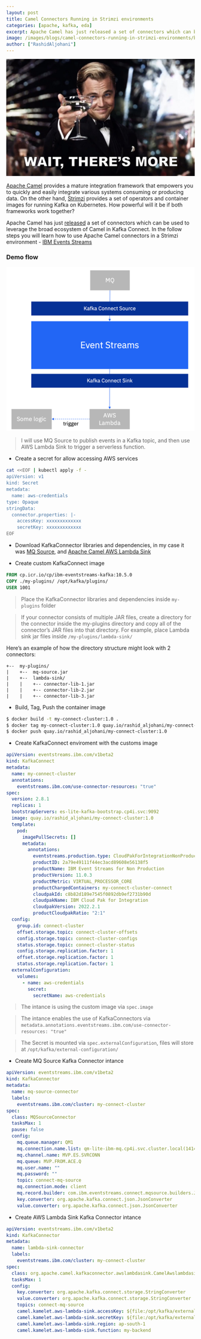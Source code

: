 ```yaml
---
layout: post
title: Camel Connectors Running in Strimzi environments
categories: [apache, kafka, eda]
excerpt: Apache Camel has just released a set of connectors which can be used to leverage the broad ecosystem of Camel in Kafka Connect
image: /images/blogs/camel-connectors-running-in-strimzi-environments/banner.png
author: ["RashidAljohani"]
---
```



![](/images/blogs/camel-connectors-running-in-strimzi-environments/banner.png)


[Apache Camel](https://camel.apache.org/) provides a mature integration framework that empowers you to quickly and easily integrate various systems consuming or producing data. On the other hand, [Strimzi](https://strimzi.io/) provides a set of operators and container images for running Kafka on Kubernetes. How powerful will it be if both frameworks work together? 

Apache Camel has just [released](https://camel.apache.org/blog/Camel-Kafka-connector-release-0.1.0/) a set of connectors which can be used to leverage the broad ecosystem of Camel in Kafka Connect. In the follow steps you will learn how to use Apache Camel connectors in a Strimzi environment - [IBM Events Streams](https://ibm.github.io/event-streams/about/overview/)

### Demo flow

![](/images/blogs/camel-connectors-running-in-strimzi-environments/demo.png)

> I will use MQ Source to publish events in a Kafka topic, and then use AWS Lambda Sink to trigger a serverless function.


* Create a secret for allow accessing AWS services

```bash
cat <<EOF | kubectl apply -f -
apiVersion: v1
kind: Secret
metadata:
  name: aws-credentials
type: Opaque
stringData:
  connector.properties: |-
    accessKey: xxxxxxxxxxxxx
    secretKey: xxxxxxxxxxxxx
EOF
```

* Download KafkaConnector libraries and dependencies, in my case it was [MQ Source](https://ibm.github.io/event-streams/connecting/mq/source/), and [Apache Camel AWS Lambda Sink](https://camel.apache.org/camel-kafka-connector/1.0.x/reference/connectors/camel-aws-lambda-sink-kafka-sink-connector.html)

* Create custom KafkaConnect image

```dockerfile
FROM cp.icr.io/cp/ibm-eventstreams-kafka:10.5.0
COPY ./my-plugins/ /opt/kafka/plugins/
USER 1001
```

> Place the KafkaConnector libraries and dependencies inside `my-plugins` folder

> If your connector consists of multiple JAR files, create a directory for the connector inside the my-plugins directory and copy all of the connector’s JAR files into that directory. For example, place Lambda sink jar files inside `/my-plugins/lambda-sink/`

Here’s an example of how the directory structure might look with 2 connectors:

```
+--  my-plugins/
|    +--  mq-source.jar
|    +--  lambda-sink/
|    |    +-- connector-lib-1.jar
|    |    +-- connector-lib-2.jar
|    |    +-- connector-lib-3.jar
```

* Build, Tag, Push the container image

```bash
$ docker build -t my-connect-cluster:1.0 .
$ docker tag my-connect-cluster:1.0 quay.io/rashid_aljohani/my-connect-cluster:1.0
$ docker push quay.io/rashid_aljohani/my-connect-cluster:1.0
```

* Create KafkaConnect enviroment with the customs image

```yaml
apiVersion: eventstreams.ibm.com/v1beta2
kind: KafkaConnect
metadata:
  name: my-connect-cluster
  annotations:
    eventstreams.ibm.com/use-connector-resources: "true"
spec:
  version: 2.8.1
  replicas: 1
  bootstrapServers: es-lite-kafka-bootstrap.cp4i.svc:9092
  image: quay.io/rashid_aljohani/my-connect-cluster:1.0
  template:
    pod:
      imagePullSecrets: []
      metadata:
        annotations:
          eventstreams.production.type: CloudPakForIntegrationNonProduction
          productID: 2a79e49111f44ec3acd89608e56138f5
          productName: IBM Event Streams for Non Production
          productVersion: 11.0.3
          productMetric: VIRTUAL_PROCESSOR_CORE
          productChargedContainers: my-connect-cluster-connect
          cloudpakId: c8b82d189e7545f0892db9ef2731b90d
          cloudpakName: IBM Cloud Pak for Integration
          cloudpakVersion: 2022.2.1
          productCloudpakRatio: "2:1"
  config:
    group.id: connect-cluster
    offset.storage.topic: connect-cluster-offsets
    config.storage.topic: connect-cluster-configs
    status.storage.topic: connect-cluster-status
    config.storage.replication.factor: 1
    offset.storage.replication.factor: 1
    status.storage.replication.factor: 1
  externalConfiguration:
    volumes:
      - name: aws-credentials
        secret:
          secretName: aws-credentials
```

> The intance is using the custom image via `spec.image`

> The intance enables the use of KafkaConnectors via `metadata.annotations.eventstreams.ibm.com/use-connector-resources: "true"`

> The Secret is mounted via `spec.externalConfiguration`, files will store at `/opt/kafka/external-configuration/`


* Create MQ Source Kafka Connector intance

```yaml
apiVersion: eventstreams.ibm.com/v1beta2
kind: KafkaConnector
metadata: 
  name: mq-source-connector 
  labels: 
    eventstreams.ibm.com/cluster: my-connect-cluster
spec:
  class: MQSourceConnector
  tasksMax: 1
  pause: false
  config:
    mq.queue.manager: QM1
    mq.connection.name.list: qm-lite-ibm-mq.cp4i.svc.cluster.local(1414)
    mq.channel.name: MVP.ES.SVRCONN
    mq.queue: MVP.FROM.ACE.Q
    mq.user.name: ""
    mq.password: ""
    topic: connect-mq-source
    mq.connection.mode: client
    mq.record.builder: com.ibm.eventstreams.connect.mqsource.builders.JsonRecordBuilder
    key.converter: org.apache.kafka.connect.json.JsonConverter
    value.converter: org.apache.kafka.connect.json.JsonConverter
```


* Create AWS Lambda Sink Kafka Connector intance

```yaml
apiVersion: eventstreams.ibm.com/v1beta2
kind: KafkaConnector
metadata: 
  name: lambda-sink-connector 
  labels: 
    eventstreams.ibm.com/cluster: my-connect-cluster
spec:
  class: org.apache.camel.kafkaconnector.awslambdasink.CamelAwslambdasinkSinkConnector
  tasksMax: 1
  config:
    key.converter: org.apache.kafka.connect.storage.StringConverter
    value.converter: org.apache.kafka.connect.storage.StringConverter
    topics: connect-mq-source
    camel.kamelet.aws-lambda-sink.accessKey: ${file:/opt/kafka/external-configuration/aws-credentials/connector.properties:accessKey}
    camel.kamelet.aws-lambda-sink.secretKey: ${file:/opt/kafka/external-configuration/aws-credentials/connector.properties:secretKey}
    camel.kamelet.aws-lambda-sink.region: ap-south-1
    camel.kamelet.aws-lambda-sink.function: my-backend
```